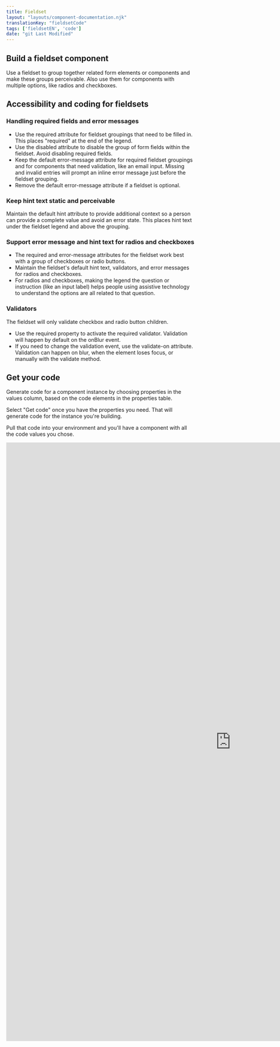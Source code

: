 ```yaml
---
title: Fieldset
layout: "layouts/component-documentation.njk"
translationKey: "fieldsetCode"
tags: ['fieldsetEN', 'code']
date: "git Last Modified"
---
```


## Build a fieldset component

Use a fieldset to group together related form elements or components and make these groups perceivable. Also use them for components with multiple options, like radios and checkboxes.

## Accessibility and coding for fieldsets

### Handling required fields and error messages

- Use the required attribute for fieldset groupings that need to be filled in. This places "required" at the end of the legend.
- Use the disabled attribute to disable the group of form fields within the fieldset. Avoid disabling required fields.
- Keep the default error-message attribute for required fieldset groupings and for components that need validation, like an email input. Missing and invalid entries will prompt an inline error message just before the fieldset grouping.
- Remove the default error-message attribute if a fieldset is optional.

### Keep hint text static and perceivable

Maintain the default hint attribute to provide additional context so a person can provide a complete value and avoid an error state. This places hint text under the fieldset legend and above the grouping.

### Support error message and hint text for radios and checkboxes

- The required and error-message attributes for the fieldset work best with a group of checkboxes or radio buttons.
- Maintain the fieldset's default hint text, validators, and error messages for radios and checkboxes.
- For radios and checkboxes, making the legend the question or instruction (like an input label) helps people using assistive technology to understand the options are all related to that question.

### Validators

The fieldset will only validate checkbox and radio button children.

- Use the required property to activate  the required validator. Validation will happen by default on the onBlur event.
- If you need to change the validation event, use the validate-on attribute. Validation can happen on blur, when the element loses focus, or manually with the validate method.

## Get your code

Generate code for a component instance by choosing properties in the values column, based on the code elements in the properties table.

Select "Get code" once you have the properties you need. That will generate code for the instance you're building.

Pull that code into your environment and you'll have a component with all the code values you chose.

<iframe
  title="Overview of gcds-fieldset properties and events."
  src="https://cds-snc.github.io/gcds-components/?path=/docs/components-fieldset--default&viewMode=docs&shortcuts=false&singleStory=true"
  width="1200"
  height="1600"
  style="display: block; margin: 0 auto;"
  frameBorder="0"
></iframe>
